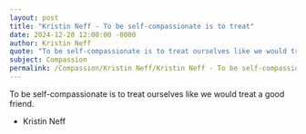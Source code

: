 ```yaml
---
layout: post
title: "Kristin Neff - To be self-compassionate is to treat"
date: 2024-12-28 12:00:00 -0000
author: Kristin Neff
quote: "To be self-compassionate is to treat ourselves like we would treat a good friend."
subject: Compassion
permalink: /Compassion/Kristin Neff/Kristin Neff - To be self-compassionate is to treat
---
```


To be self-compassionate is to treat ourselves like we would treat a good friend.

- Kristin Neff
